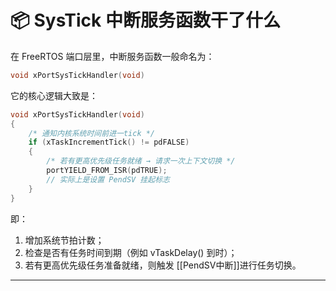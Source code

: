 # 📦 SysTick 中断服务函数干了什么

在 FreeRTOS 端口层里，中断服务函数一般命名为：

```c
void xPortSysTickHandler(void)
```

它的核心逻辑大致是：

```c
void xPortSysTickHandler(void)
{
    /* 通知内核系统时间前进一tick */
    if (xTaskIncrementTick() != pdFALSE)
    {
        /* 若有更高优先级任务就绪 → 请求一次上下文切换 */
        portYIELD_FROM_ISR(pdTRUE);
        // 实际上是设置 PendSV 挂起标志
    }
}
```

即：

1. 增加系统节拍计数；
2. 检查是否有任务时间到期（例如 vTaskDelay() 到时）；
3. 若有更高优先级任务准备就绪，则触发 [[PendSV中断]]进行任务切换。

---
